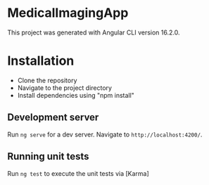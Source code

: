 # MedicalImagingApp

This project was generated with Angular CLI version 16.2.0.

# Installation
- Clone the repository
- Navigate to the project directory
- Install dependencies using "npm install"

## Development server

Run `ng serve` for a dev server. Navigate to `http://localhost:4200/`.

## Running unit tests

Run `ng test` to execute the unit tests via [Karma]
